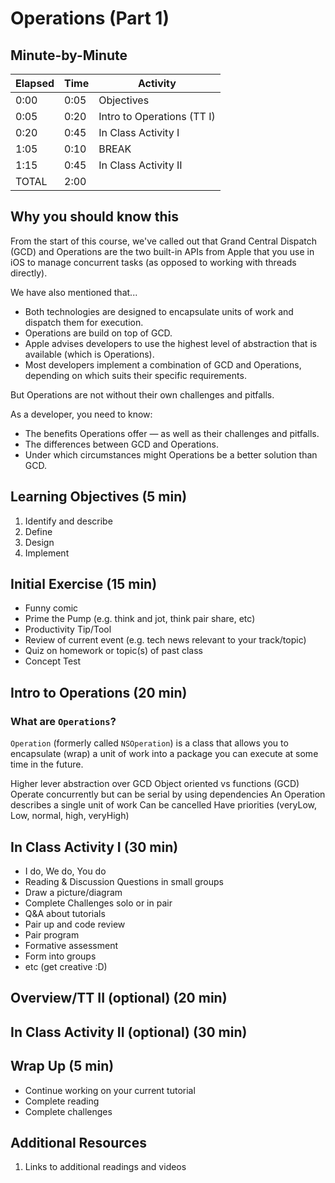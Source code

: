 # Operations (Part 1)

## Minute-by-Minute

| **Elapsed** | **Time**  | **Activity**              |
| ----------- | --------- | ------------------------- |
| 0:00        | 0:05      | Objectives                |
| 0:05        | 0:20      | Intro to Operations (TT I)                  |
| 0:20        | 0:45      | In Class Activity I       |
| 1:05        | 0:10      | BREAK                     |
| 1:15        | 0:45      | In Class Activity II      |
| TOTAL       | 2:00      |                           |

## Why you should know this

From the start of this course, we've called out that Grand Central Dispatch (GCD) and Operations are the two built-in APIs from Apple that you use in iOS to manage concurrent tasks (as opposed to working with threads directly).

We have also mentioned that...

- Both technologies are designed to encapsulate units of work and dispatch them for execution.
- Operations are build on top of GCD.
- Apple advises developers to use the highest level of abstraction that is available (which is Operations).
- Most developers implement a combination of GCD and Operations, depending on which suits their specific requirements.

But Operations are not without their own challenges and pitfalls.

As a developer, you need to know:

- The benefits Operations offer &mdash; as well as their challenges and pitfalls.
- The differences between GCD and Operations.
- Under which circumstances might Operations be a better solution than GCD.

## Learning Objectives (5 min)

1. Identify and describe
1. Define
1. Design
1. Implement

<!-- Define and describe:
- Operation
- Operation Queues
- Benefits and Challenges of using Operations and Operation Queues
- the difference between GCD and Operations and Operation Queues
- when to use GCD vs Operations vs Operation Queues
- Block Operations -->


## Initial Exercise (15 min)

- Funny comic
- Prime the Pump (e.g. think and jot, think pair share, etc)
- Productivity Tip/Tool
- Review of current event (e.g. tech news relevant to your track/topic)
- Quiz on homework or topic(s) of past class
- Concept Test

## Intro to Operations (20 min)

### What are `Operations`?

`Operation` (formerly called `NSOperation`) is a class that allows you to encapsulate (wrap) a unit of work into a package you can execute at some time in the future.



Higher lever abstraction over GCD
Object oriented vs functions (GCD)
Operate concurrently but can be serial by using dependencies
An Operation describes a single unit of work
Can be cancelled
Have priorities (veryLow, Low, normal, high, veryHigh)



<!-- OUTLINE?
What are they?

Why use them? benefits

How they work


Compared to GCD... -->



## In Class Activity I (30 min)

- I do, We do, You do
- Reading & Discussion Questions in small groups
- Draw a picture/diagram
- Complete Challenges solo or in pair
- Q&A about tutorials
- Pair up and code review
- Pair program
- Formative assessment
- Form into groups
- etc (get creative :D)

## Overview/TT II (optional) (20 min)

## In Class Activity II (optional) (30 min)

## Wrap Up (5 min)

- Continue working on your current tutorial
- Complete reading
- Complete challenges

## Additional Resources

1. Links to additional readings and videos
